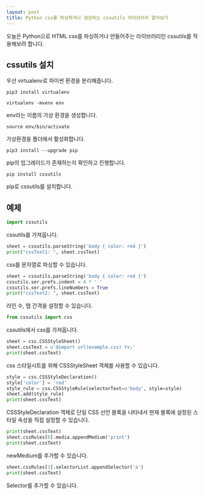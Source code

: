 ```yaml
---
layout: post
title: Python css를 파싱하거나 생성하는 cssutils 라이브러리 알아보기
---
```


오늘은 Python으로 HTML css를 파싱하거나 만들어주는 라이브러리인 cssutils를 적용해보려 합니다.

## cssutils 설치

우선 virtualenv로 파이썬 환경을 분리해줍니다.

```
pip3 install virtualenv
```

```
virtualenv -mvenv env
```

env라는 이름의 가상 환경을 생성합니다.

```
source env/bin/activate
```

가상환경을 폴더에서 활성화합니다.

```
pip3 install --upgrade pip
```

pip의 업그레이드가 존재하는지 확인하고 진행합니다.

```
pip install cssutils
```

pip로 cssutils를 설치합니다.

## 예제

```python
import cssutils
```

cssutils를 가져옵니다.

```python
sheet = cssutils.parseString('body { color: red }')
print("cssText1: ", sheet.cssText)
```

css를 문자열로 파싱할 수 있습니다.

```python
sheet = cssutils.parseString('body { color: red }')
cssutils.ser.prefs.indent = 4 * ' '
cssutils.ser.prefs.lineNumbers = True
print("cssText2: ", sheet.cssText)
```

라인 수, 탭 간격을 설정할 수 있습니다.

```python
from cssutils import css
```

cssutils에서 css를 가져옵니다.

```python
sheet = css.CSSStyleSheet()
sheet.cssText = u'@import url(example.css) tv;'
print(sheet.cssText)
```

css 스타일시트를 위해 CSSStyleSheet 객체를 사용할 수 있습니다.

```python
style = css.CSSStyleDeclaration()
style['color'] = 'red'
style_rule = css.CSSStyleRule(selectorText=u'body', style=style)
sheet.add(style_rule)
print(sheet.cssText)
```

CSSStyleDeclaration 객체로 단일 CSS 선언 블록을 나타내서 현재 블록에 설정된 스타일 속성을 직접 설정할 수 있습니다.

```python
print(sheet.cssText)
sheet.cssRules[0].media.appendMedium('print')
print(sheet.cssText)
```

newMedium를 추가할 수 있습니다.

```python
sheet.cssRules[1].selectorList.appendSelector('a')
print(sheet.cssText)
```

Selector를 추가할 수 있습니다.
